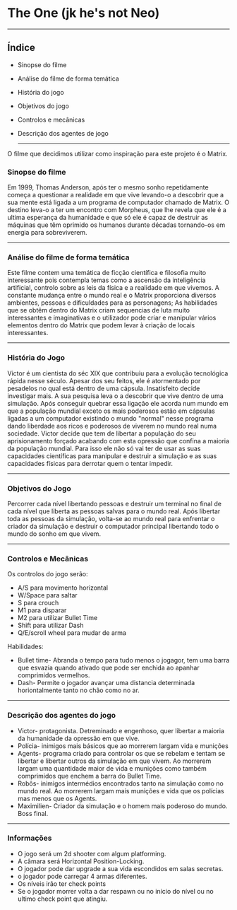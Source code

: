 # The One (jk he's not Neo)
---
## Índice
- Sinopse do filme 
- Análise do filme de forma temática
- História do jogo
- Objetivos do jogo
- Controlos e mecânicas
- Descrição dos agentes de jogo
  
  ---
O filme que decidimos utilizar como inspiração para este projeto é o Matrix.

### Sinopse do filme

Em 1999, Thomas Anderson, após ter o mesmo sonho repetidamente começa a questionar a realidade em que vive levando-o a descobrir que a sua mente está ligada a um programa de computador chamado de Matrix. O destino leva-o a ter um encontro com Morpheus, que lhe revela que ele é a ultima esperança da humanidade e que só ele é capaz de destruir as máquinas que
têm oprimido os humanos durante décadas tornando-os em energia para sobreviverem.

---
### Análise do filme de forma temática

Este filme contem uma temática de ficção científica e filosofia muito interessante pois contempla temas como a ascensão da inteligência artificial, controlo sobre as leis da física e a realidade em que vivemos. A constante mudança entre o mundo real e o Matrix proporciona diversos ambientes, pessoas e dificuldades para as personagens; As habilidades que se obtêm dentro do Matrix criam sequencias de luta muito interessantes e imaginativas e o utilizador pode criar e manipular vários elementos dentro do Matrix que podem levar à criação de locais interessantes. 

---
### História do Jogo
Victor é um cientista do séc XIX que contribuiu para a evolução tecnológica rápida nesse século. Apesar dos seu feitos, ele é atormentado por pesadelos no qual está dentro de uma cápsula. Insatisfeito decide investigar mais. A sua pesquisa leva o a descobrir que vive dentro de uma simulação. Após conseguir quebrar essa ligação ele acorda num mundo em que a população mundial exceto os mais poderosos estão em cápsulas ligadas a um computador existindo o mundo "normal" nesse programa dando liberdade aos ricos e poderosos de viverem no mundo real numa sociedade. 
Victor decide que tem de libertar a população do seu aprisionamento forçado acabando com esta opressão que confina a maioria da população mundial. Para isso ele não só vai ter de usar as suas capacidades científicas para manipular e destruir a simulação e as suas capacidades físicas para derrotar quem o tentar impedir.
  
  ---
### Objetivos do Jogo
Percorrer cada nível libertando pessoas e destruir um terminal no final de cada nível que liberta as pessoas salvas para o mundo real. Após libertar toda as pessoas da simulação, volta-se ao mundo real para enfrentar o criador da simulação e destruir o computador principal libertando todo o mundo do sonho em que vivem. 

---
### Controlos e Mecânicas
Os controlos do jogo serão:
- A/S  para movimento horizontal
- W/Space para saltar
- S para crouch
- M1 para disparar
- M2 para utilizar Bullet Time
- Shift para utilizar Dash
- Q/E/scroll wheel para mudar de arma

Habilidades:
- Bullet time- Abranda o tempo para tudo menos o jogagor, tem  uma barra que esvazia quando ativado que pode ser enchida ao apanhar comprimidos vermelhos.
- Dash- Permite o jogador avançar uma distancia determinada horiontalmente tanto no chão como no ar.
---
### Descrição dos agentes do jogo
- Victor- protagonista. Detreminado e engenhoso, quer libertar a maioria da humanidade da opressão em que vive.
- Polícia- inimigos mais básicos que ao morrerem largam vida e munições
- Agents- programa criado para controlar os que se rebelam e tentam se libertar e libertar outros da simulação em que vivem. Ao morrerem largam uma quantidade maior de vida e munições como também comprimidos que enchem a barra do Bullet Time.
- Robôs- inimigos intermédios encontrados tanto na simulação como no mundo real. Ao morrerem largam mais munições e vida que os polícias mas menos que os Agents.
- Maximilien- Criador da simulação e o homem mais poderoso do mundo. Boss final.

---

### Informações 

- O jogo será um 2d shooter com algum platforming.
- A câmara será Horizontal Position-Locking.
- O jogador pode dar upgrade a sua vida escondidos em salas secretas.
- o jogador pode carregar 4 armas diferentes. 
- Os níveis irão ter check points 
- Se o jogador morrer volta a dar respawn ou no início do nível ou no ultimo check point que atingiu.

 

